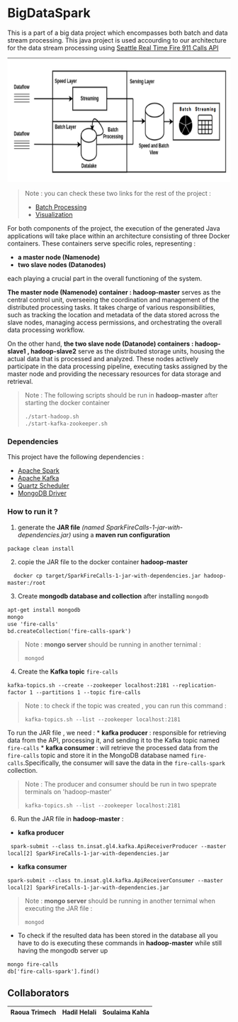 # BigDataSpark

This is a part of a big data project which encompasses both batch and data stream processing.
This java project is used accourding to our architecture for the data stream processing using [Seattle Real Time Fire 911 Calls API](https://data.seattle.gov/Public-Safety/Seattle-Real-Time-Fire-911-Calls/kzjm-xkqj) 

<p align="center">
  <img src="./Architecture.png" width=650 height=280>
</p>

> Note : you can check these two links for the rest of the project : 
> * [Batch Processing](https://github.com/HadilHelali/BigDataBatch)
> * [Visualization](https://github.com/RaouaTrimech/BigDataVisualisation)

For both components of the project, the execution of the generated Java applications will take place within an architecture consisting of three Docker containers. These containers serve specific roles, representing :
* **a master node (Namenode)** 
* **two slave nodes (Datanodes)**

each playing a crucial part in the overall functioning of the system.

**The master node (Namenode) container : hadoop-master** serves as the central control unit, overseeing the coordination and management of the distributed processing tasks. It takes charge of various responsibilities, such as tracking the location and metadata of the data stored across the slave nodes, managing access permissions, and orchestrating the overall data processing workflow.

On the other hand, **the two slave node (Datanode) containers : hadoop-slave1 , hadoop-slave2** serve as the distributed storage units, housing the actual data that is processed and analyzed. These nodes actively participate in the data processing pipeline, executing tasks assigned by the master node and providing the necessary resources for data storage and retrieval.

> Note : The following scripts should be run in **hadoop-master** after starting the docker container 
> ```
> ./start-hadoop.sh
> ./start-kafka-zookeeper.sh
> ```

### Dependencies 
This project have the following dependencies : 
* [Apache Spark](https://mvnrepository.com/artifact/org.apache.spark)
* [Apache Kafka](https://mvnrepository.com/search?q=apache+kafka)
* [Quartz Scheduler](https://mvnrepository.com/artifact/org.quartz-scheduler/org.motechproject.org.quartz-scheduler)
* [MongoDB Driver](https://mvnrepository.com/artifact/org.mongodb/mongo-java-driver)

### How to run it ?
1. generate the **JAR file** *(named SparkFireCalls-1-jar-with-dependencies.jar)* using a **maven run configuration** 
```
package clean install
```
2. copie the JAR file to the docker container **hadoop-master**
```
  docker cp target/SparkFireCalls-1-jar-with-dependencies.jar hadoop-master:/root
```
3. Create **mongodb database and collection** after installing `mongodb`
```
apt-get install mongodb 
mongo 
use 'fire-calls'
bd.createCollection('fire-calls-spark')
```
> Note : **mongo server** should be running in another ternimal :
> ```
> mongod
> ```
4. Create the **Kafka topic** `fire-calls`
```
kafka-topics.sh --create --zookeeper localhost:2181 --replication-factor 1 --partitions 1 --topic fire-calls
```
> Note : to check if the topic was created , you can run this command :
> ```
> kafka-topics.sh --list --zookeeper localhost:2181
> ```

To run the JAR file , we need :
    * **kafka producer** : responsible for retrieving data from the API, processing it, and sending it to the Kafka topic named `fire-calls`
    * **kafka consumer** : will retrieve the processed data from the `fire-calls` topic and store it in the MongoDB database named `fire-calls`.Specifically, the consumer will save the data in the `fire-calls-spark` collection.
> Note : The producer and consumer should be run in two speprate terminals on 'hadoop-master'
> ```
> kafka-topics.sh --list --zookeeper localhost:2181
> ```

6. Run the JAR file in **hadoop-master** : <br/>
  *  **kafka producer**
  ```
   spark-submit --class tn.insat.gl4.kafka.ApiReceiverProducer --master local[2] SparkFireCalls-1-jar-with-dependencies.jar
  ```
  *  **kafka consumer**
  ```
  spark-submit --class tn.insat.gl4.kafka.ApiReceiverConsumer --master local[2] SparkFireCalls-1-jar-with-dependencies.jar 
  ```
> Note : **mongo server** should be running in another ternimal when executing the JAR file :
> ```
> mongod
> ```
* To check if the resulted data has been stored in the database all you have to do is executing these commands in **hadoop-master** while still having the mongodb server up
```
mongo fire-calls
db['fire-calls-spark'].find()
```
## Collaborators 
| Raoua Trimech | Hadil Helali | Soulaima Kahla |
| ---- | ---- | ---- |
